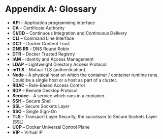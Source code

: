 # Appendix A: Glossary

* **API** – Application programming interface
* **CA** – Certificate Authority
* **CI/CD** – Continuous Integration and Continuous Delivery
* **CLI** – Command Line Interface
* **DCT** – Docker Content Trust
* **DNS RR** – DNS Round Robin
* **DTR** – Docker Trusted Registry
* **IAM** - Identity and Access Management
* **LDAP** – Lightweight Directory Access Protocol
* **mTLS** – Mutual TLS (authentication)
* **Node** – A physical host on which the container / container runtime runs. Could be a single host or a host as part of a cluster.
* **RBAC** – Role-Based Access Control
* **RDP** – Remote Desktop Protocol
* **Service** – A service which runs in a container.
* **SSH** – Secure Shell
* **SSL** – Secure Sockets Layer
* **SSO** – Single Sign-On
* **TLS** – Transport Layer Security, the successor to Secure Sockets Layer (SSL)
* **UCP** – Docker Universal Control Plane
* **VIP** – Virtual IP
